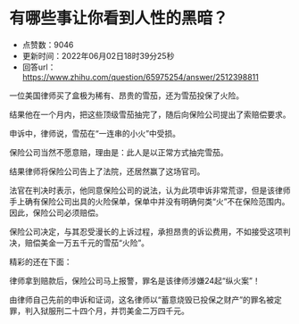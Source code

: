 # 有哪些事让你看到人性的黑暗？
- 点赞数：9046
- 更新时间：2022年06月02日18时39分25秒
- 回答url：https://www.zhihu.com/question/65975254/answer/2512398811
<body>
 <p data-pid="QOtL1cKi">一位美国律师买了盒极为稀有、昂贵的雪茄，还为雪茄投保了火险。</p>
 <p data-pid="JxZdYYbb">结果他在一个月内，把这些顶级雪茄抽完了，随后向保险公司提出了索赔偿要求。</p>
 <p data-pid="YjH5bBcH">申诉中，律师说，雪茄在“一连串的小火”中受损。</p>
 <p data-pid="rFZYYUNW">保险公司当然不愿意赔，理由是：此人是以正常方式抽完雪茄。</p>
 <p data-pid="OcAMsIST">结果律师将保险公司告上了法院，还居然赢了这场官司。</p>
 <p data-pid="W9Gh6QKA">法官在判决时表示，他同意保险公司的说法，认为此项申诉非常荒谬，但是该律师手上确有保险公司出具的火险保单，保单中并没有明确何类“火”不在保险范围内。因此，保险公司必须赔偿。</p>
 <p data-pid="tpKWkYGQ">保险公司决定，与其忍受漫长的上诉过程，承担昂贵的诉讼费用，不如接受这项判决，赔偿美金一万五千元的雪茄“火险”。</p>
 <p data-pid="0K6TLbew">精彩的还在下面：</p>
 <p data-pid="pexbmZc1">律师拿到赔款后，保险公司马上报警，罪名是该律师涉嫌24起“纵火案”！</p>
 <p data-pid="VT8v03aZ">由律师自己先前的申诉和证词，这名律师以“蓄意烧毁已投保之财产”的罪名被定罪，判入狱服刑二十四个月，并罚美金二万四千元。</p>
</body>